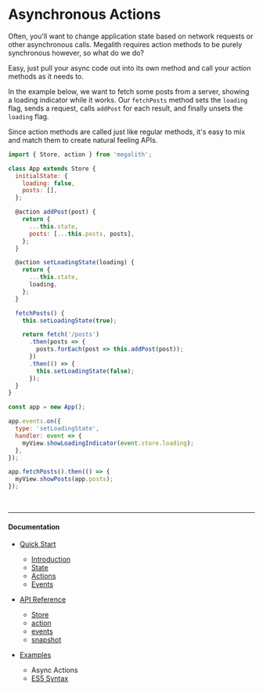 # Asynchronous Actions

Often, you'll want to change application state based on network requests or
other asynchronous calls. Megalith requires action methods to be purely
synchronous however, so what do we do?

Easy, just pull your async code out into its own method and call your action
methods as it needs to.

In the example below, we want to fetch some posts from a server, showing a
loading indicator while it works. Our `fetchPosts` method sets the `loading`
flag, sends a request, calls `addPost` for each result, and finally unsets the
`loading` flag.

Since action methods are called just like regular methods, it's easy to mix and
match them to create natural feeling APIs.

```js
import { Store, action } from 'megalith';

class App extends Store {
  initialState: {
    loading: false,
    posts: [],
  };

  @action addPost(post) {
    return {
      ...this.state,
      posts: [...this.posts, posts],
    };
  }

  @action setLoadingState(loading) {
    return {
      ...this.state,
      loading,
    };
  }

  fetchPosts() {
    this.setLoadingState(true);

    return fetch('/posts')
      .then(posts => {
        posts.forEach(post => this.addPost(post));
      })
      .then(() => {
        this.setLoadingState(false);
      });
  }
}

const app = new App();

app.events.on({
  type: 'setLoadingState',
  handler: event => {
    myView.showLoadingIndicator(event.store.loading);
  },
});

app.fetchPosts().then(() => {
  myView.showPosts(app.posts);
});
```

<br><hr><h4>Documentation</h4>

  - [Quick Start](/docs/quick-start)
    - [Introduction](/docs/quick-start/1-introduction.md)
    - [State](/docs/quick-start/2-state.md)
    - [Actions](/docs/quick-start/3-actions.md)
    - [Events](/docs/quick-start/4-events.md)

  - [API Reference](/docs/api)
    - [Store](/docs/api/Store.md)
    - [action](/docs/api/action.md)
    - [events](/docs/api/events.md)
    - [snapshot](/docs/api/snapshot.md)

  - [Examples](/docs/examples)
    - Async Actions
    - [ES5 Syntax](/docs/examples/es5.md)
